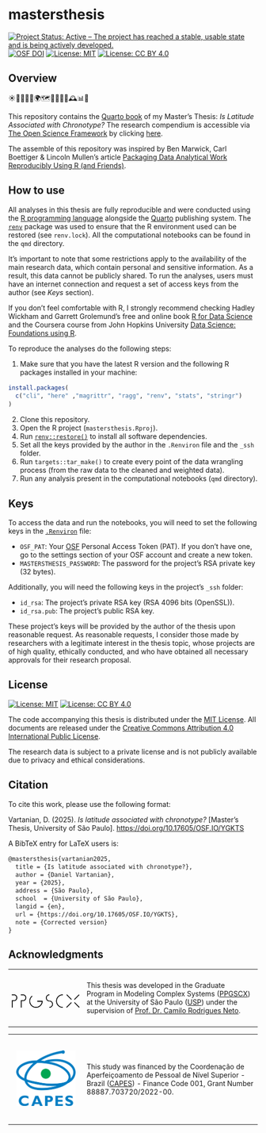 # mastersthesis

<!-- quarto render --profile gfm -->

<!-- badges: start -->
[![Project Status: Active – The project has reached a stable, usable
state and is being actively
developed.](https://www.repostatus.org/badges/latest/active.svg)](https://www.repostatus.org/#active)
[![OSF
DOI](https://img.shields.io/badge/DOI-10.17605/OSF.IO/YGKTS-1284C5.svg)](https://doi.org/10.17605/OSF.IO/YGKTS)
[![License:
MIT](https://img.shields.io/badge/license-MIT-green.png)](https://choosealicense.com/licenses/mit/)
[![License: CC BY
4.0](https://img.shields.io/badge/License-CC_BY_4.0-lightgrey.svg)](https://creativecommons.org/licenses/by/4.0/)
<!-- badges: end -->

## Overview

☀️🌙⏰🛌💤🌍🗺️🧭📅🧬🧠🕰️📊📓

This repository contains the [Quarto
book](https://quarto.org/docs/books/) of my Master’s Thesis: *Is
Latitude Associated with Chronotype?* The research compendium is
accessible via [The Open Science Framework](https://osf.io/) by clicking
[here](https://doi.org/10.17605/OSF.IO/YGKTS).

The assemble of this repository was inspired by Ben Marwick, Carl
Boettiger & Lincoln Mullen’s article [Packaging Data Analytical Work
Reproducibly Using R (and
Friends)](https://doi.org/10.1080/00031305.2017.1375986).

## How to use

All analyses in this thesis are fully reproducible and were conducted
using the [R programming language](https://www.r-project.org/) alongside
the [Quarto](https://quarto.org/) publishing system. The
[`renv`](https://rstudio.github.io/renv/) package was used to ensure
that the R environment used can be restored (see `renv.lock`). All the
computational notebooks can be found in the `qmd` directory.

It’s important to note that some restrictions apply to the availability
of the main research data, which contain personal and sensitive
information. As a result, this data cannot be publicly shared. To run
the analyses, users must have an internet connection and request a set
of access keys from the author (see *Keys* section).

If you don’t feel comfortable with R, I strongly recommend checking
Hadley Wickham and Garrett Grolemund’s free and online book [R for Data
Science](https://r4ds.hadley.nz/) and the Coursera course from John
Hopkins University [Data Science: Foundations using
R](https://www.coursera.org/specializations/data-science-foundations-r).

To reproduce the analyses do the following steps:

1)  Make sure that you have the latest R version and the following R
    packages installed in your machine:

``` r
install.packages(
  c("cli", "here" ,"magrittr", "ragg", "renv", "stats", "stringr")
)
```

2)  Clone this repository.
3)  Open the R project (`mastersthesis.Rproj`).
4)  Run
    [`renv::restore()`](https://rstudio.github.io/renv//reference/restore.html)
    to install all software dependencies.
5)  Set all the keys provided by the author in the `.Renviron` file and
    the `_ssh` folder.
6)  Run `targets::tar_make()` to create every point of the data
    wrangling process (from the raw data to the cleaned and weighted
    data).
7)  Run any analysis present in the computational notebooks (`qmd`
    directory).

## Keys

To access the data and run the notebooks, you will need to set the
following keys in the
[`.Renviron`](https://bookdown.org/csgillespie/efficientR/set-up.html#:~:text=2.4.6%20The%20.Renviron%20file)
file:

- `OSF_PAT`: Your [OSF](https://osf.io/) Personal Access Token (PAT). If
  you don’t have one, go to the settings section of your OSF account and
  create a new token.
- `MASTERSTHESIS_PASSWORD`: The password for the project’s RSA private
  key (32 bytes).

Additionally, you will need the following keys in the project’s `_ssh`
folder:

- `id_rsa`: The project’s private RSA key (RSA 4096 bits (OpenSSL)).
- `id_rsa.pub`: The project’s public RSA key.

These project’s keys will be provided by the author of the thesis upon
reasonable request. As reasonable requests, I consider those made by
researchers with a legitimate interest in the thesis topic, whose
projects are of high quality, ethically conducted, and who have obtained
all necessary approvals for their research proposal.

## License

[![License:
MIT](https://img.shields.io/badge/license-MIT-green.png)](https://opensource.org/license/mit/)
[![License: CC BY
4.0](https://img.shields.io/badge/License-CC_BY_4.0-lightgrey.svg)](https://creativecommons.org/licenses/by/4.0/)

The code accompanying this thesis is distributed under the [MIT
License](https://opensource.org/license/mit/). All documents are
released under the [Creative Commons Attribution 4.0 International
Public License](https://creativecommons.org/licenses/by/4.0/).

The research data is subject to a private license and is not publicly
available due to privacy and ethical considerations.

## Citation

To cite this work, please use the following format:

Vartanian, D. (2025). *Is latitude associated with chronotype?*
\[Master’s Thesis, University of São Paulo\].
<https://doi.org/10.17605/OSF.IO/YGKTS>

A BibTeX entry for LaTeX users is:

    @mastersthesis{vartanian2025,
      title = {Is latitude associated with chronotype?},
      author = {Daniel Vartanian},
      year = {2025},
      address = {São Paulo},
      school  = {University of São Paulo},
      langid = {en},
      url = {https://doi.org/10.17605/OSF.IO/YGKTS},
      note = {Corrected version}
    }

## Acknowledgments

<table>
  <tr>
    <td width="30%">
      <br/>
      <br/>
      <p align="center">
        <a href="https://www.prpg.usp.br/pt-br/faca-pos-na-usp/programas-de-pos-graduacao/621-modelagem-de-sistemas-complexos">
          <img src="images/ppgscx-logo-rgb-96-dpi.png" width="150"/>
        </a>
      </p>
      <br/>
    </td>
    <td width="70%">
      <p>
        This thesis was developed in the Graduate Program in Modeling 
        Complex Systems (<a href="https://www.prpg.usp.br/pt-br/faca-pos-na-usp/programas-de-pos-graduacao/621-modelagem-de-sistemas-complexos">PPGSCX</a>) at the University of São Paulo (<a href="https://www5.usp.br/">USP</a>) under the supervision of
        <a href="https://orcid.org/0000-0001-6783-6695">Prof. Dr. Camilo Rodrigues Neto</a>.
      </p>
    </td>
  </tr>
</table>

<table>
  <tr>
    <td width="30%">
      <br/>
      <p align="center">
        <a href="https://www.gov.br/capes/">
          <img src="images/capes-logo-original.svg" width="120"/>
        </a>
      </p>
      <br/>
    </td>
    <td width="70%">
      <p>
        This study was financed by the Coordenação de Aperfeiçoamento de 
        Pessoal de Nível Superior - Brazil (<a href="https://orcid.org/0000-0001-6783-6695">CAPES</a>) - Finance Code 001, Grant Number 88887.703720/2022-00.
      </p>
    </td>
  </tr>
</table>
